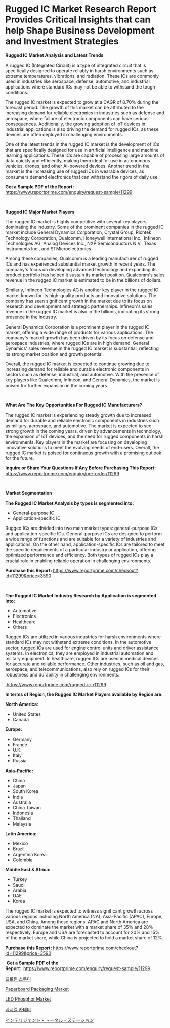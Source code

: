 <p><h1>Rugged IC Market Research Report Provides Critical Insights that can help Shape Business Development and Investment Strategies</h1></p><p><strong>Rugged IC Market Analysis and Latest Trends</strong></p>
<p><p>A rugged IC (Integrated Circuit) is a type of integrated circuit that is specifically designed to operate reliably in harsh environments such as extreme temperatures, vibrations, and radiation. These ICs are commonly used in industries like aerospace, defense, automotive, and industrial applications where standard ICs may not be able to withstand the tough conditions.</p><p>The rugged IC market is expected to grow at a CAGR of 8.70% during the forecast period. The growth of this market can be attributed to the increasing demand for reliable electronics in industries such as defense and aerospace, where failure of electronic components can have serious consequences. Additionally, the growing adoption of IoT devices in industrial applications is also driving the demand for rugged ICs, as these devices are often deployed in challenging environments.</p><p>One of the latest trends in the rugged IC market is the development of ICs that are specifically designed for use in artificial intelligence and machine learning applications. These ICs are capable of processing large amounts of data quickly and efficiently, making them ideal for use in autonomous vehicles, drones, and other AI-powered devices. Another trend in the market is the increasing use of rugged ICs in wearable devices, as consumers demand electronics that can withstand the rigors of daily use.</p></p>
<p><strong>Get a Sample PDF of the Report:&nbsp;</strong> <a href="https://www.reportprime.com/enquiry/request-sample/11299">https://www.reportprime.com/enquiry/request-sample/11299</a></p>
<p>&nbsp;</p>
<p><strong>Rugged IC Major Market Players</strong></p>
<p><p>The rugged IC market is highly competitive with several key players dominating the industry. Some of the prominent companies in the rugged IC market include General Dynamics Corporation, Crystal Group, Richtek Technology Corporation, Qualcomm, Honeywell International Inc., Infineon Technologies AG, Analog Devices Inc., NXP Semiconductors N.V., Texas Instruments Inc., and STMicroelectronics.</p><p>Among these companies, Qualcomm is a leading manufacturer of rugged ICs and has experienced substantial market growth in recent years. The company's focus on developing advanced technology and expanding its product portfolio has helped it sustain its market position. Qualcomm's sales revenue in the rugged IC market is estimated to be in the billions of dollars.</p><p>Similarly, Infineon Technologies AG is another key player in the rugged IC market known for its high-quality products and innovative solutions. The company has seen significant growth in the market due to its focus on research and development and strategic partnerships. Infineon's sales revenue in the rugged IC market is also in the billions, indicating its strong presence in the industry.</p><p>General Dynamics Corporation is a prominent player in the rugged IC market, offering a wide range of products for various applications. The company's market growth has been driven by its focus on defense and aerospace industries, where rugged ICs are in high demand. General Dynamics' sales revenue in the rugged IC market is substantial, reflecting its strong market position and growth potential.</p><p>Overall, the rugged IC market is expected to continue growing due to increasing demand for reliable and durable electronic components in sectors such as defense, industrial, and automotive. With the presence of key players like Qualcomm, Infineon, and General Dynamics, the market is poised for further expansion in the coming years.</p></p>
<p>&nbsp;</p>
<p><strong>What Are The Key Opportunities For Rugged IC Manufacturers?</strong></p>
<p><p>The rugged IC market is experiencing steady growth due to increased demand for durable and reliable electronic components in industries such as military, aerospace, and automotive. The market is expected to see strong growth in the coming years, driven by advancements in technology, the expansion of IoT devices, and the need for rugged components in harsh environments. Key players in the market are focusing on developing innovative solutions to meet the evolving needs of end-users. Overall, the rugged IC market is poised for continuous growth with a promising outlook for the future.</p></p>
<p><strong>Inquire or Share Your Questions If Any Before Purchasing This Report:</strong> <a href="https://www.reportprime.com/enquiry/pre-order/11299">https://www.reportprime.com/enquiry/pre-order/11299</a></p>
<p>&nbsp;</p>
<p><strong>Market Segmentation</strong></p>
<p><strong>The Rugged IC Market Analysis by types is segmented into:</strong></p>
<p><ul><li>General-purpose IC</li><li>Application-specific IC</li></ul></p>
<p><p>Rugged ICs are divided into two main market types: general-purpose ICs and application-specific ICs. General-purpose ICs are designed to perform a wide range of functions and are suitable for a variety of industries and applications. On the other hand, application-specific ICs are tailored to meet the specific requirements of a particular industry or application, offering optimized performance and efficiency. Both types of rugged ICs play a crucial role in enabling reliable operation in challenging environments.</p></p>
<p><strong>Purchase this Report:&nbsp;</strong><a href="https://www.reportprime.com/checkout?id=11299&price=3590">https://www.reportprime.com/checkout?id=11299&price=3590</a></p>
<p>&nbsp;</p>
<p><strong>The Rugged IC Market Industry Research by Application is segmented into:</strong></p>
<p><ul><li>Automotive</li><li>Electronics</li><li>Healthcare</li><li>Others</li></ul></p>
<p><p>Rugged ICs are utilized in various industries for harsh environments where standard ICs may not withstand extreme conditions. In the automotive sector, rugged ICs are used for engine control units and driver assistance systems. In electronics, they are employed in industrial automation and military equipment. In healthcare, rugged ICs are used in medical devices for accurate and reliable performance. Other industries, such as oil and gas, aerospace, and telecommunications, also rely on rugged ICs for their robustness and durability in challenging environments.</p></p>
<p><a href="https://www.reportprime.com/rugged-ic-r11299">&nbsp;https://www.reportprime.com/rugged-ic-r11299</a></p>
<p><strong>In terms of Region, the Rugged IC Market Players available by Region are:</strong></p>
<p>
    <p> <strong> North America: </strong>
        <ul>
            <li>United States</li>
            <li>Canada</li>
        </ul>
        </p> 
    <p> <strong> Europe: </strong>
        <ul>
            <li>Germany</li>
            <li>France</li>
            <li>U.K.</li>
            <li>Italy</li>
            <li>Russia</li>
        </ul>
        </p> 
    <p> <strong> Asia-Pacific: </strong>
        <ul>
            <li>China</li>
            <li>Japan</li>
            <li>South Korea</li>
            <li>India</li>
            <li>Australia</li>
            <li>China Taiwan</li>
            <li>Indonesia</li>
            <li>Thailand</li>
            <li>Malaysia</li>
        </ul>
        </p> 
    <p> <strong> Latin America: </strong>
        <ul>
            <li>Mexico</li>
            <li>Brazil</li>
            <li>Argentina Korea</li>
            <li>Colombia</li>
        </ul>
        </p> 
    <p> <strong> Middle East & Africa: </strong>
        <ul>
            <li>Turkey</li>
            <li>Saudi</li>
            <li>Arabia</li>
            <li>UAE</li>
            <li>Korea</li>
        </ul>
    </p>
    </p>
<p><p>The rugged IC market is expected to witness significant growth across various regions including North America (NA), Asia-Pacific (APAC), Europe, USA, and China. Among these regions, APAC and North America are expected to dominate the market with a market share of 35% and 28% respectively. Europe and USA are forecasted to account for 20% and 15% of the market share, while China is projected to hold a market share of 12%.</p></p>
<p><strong>Purchase this Report: </strong><a href="https://www.reportprime.com/checkout?id=11299&price=3590">https://www.reportprime.com/checkout?id=11299&price=3590</a></p>
<p>&nbsp;<strong>Get a Sample PDF of the Report:&nbsp;&nbsp;</strong><a href="https://www.reportprime.com/enquiry/request-sample/11299">https://www.reportprime.com/enquiry/request-sample/11299</a></p>
<p><strong></strong></p>
<p><p><a href="https://github.com/crfsywufhm81415/Market-Research-Report-List-1/blob/main/900102424029.md">프로틴 스무디</a></p><p><a href="https://www.linkedin.com/pulse/paperboard-packaging-market-offer-valuable-insights-size-share-szjzf?trackingId=ja8eyipX6GHoiAtFPrbT9Q%3D%3D">Paperboard Packaging Market</a></p><p><a href="https://www.linkedin.com/pulse/led-phosphor-market-size-examines-its-scope-primary-focus-growth-mhjpf?trackingId=6FS56Igo1rVdz2acDMUvJw%3D%3D">LED Phosphor Market</a></p><p><a href="https://medium.com/@francescaove76856/%EB%B0%A9%EA%B4%91-%EC%B9%B4%ED%85%8C%ED%84%B0-%EC%8B%9C%EC%9E%A5%EC%9D%80-%EC%8B%9C%EC%9E%A5-%EC%A0%90%EC%9C%A0%EC%9C%A8-%EC%8B%9C%EC%9E%A5-%EB%8F%99%ED%96%A5-%EA%B7%B8%EB%A6%AC%EA%B3%A0-%EC%8B%9C%EC%9E%A5-%EC%84%B1%EC%9E%A5%EC%97%90-%EB%8C%80%ED%95%9C-%EC%A0%95%EB%B3%B4%EB%A5%BC-%EC%A0%9C%EA%B3%B5%ED%95%9C%EB%8B%A4-88407b86566c">베시컬 카테터</a></p><p><a href="https://medium.com/@nayelibosco2023/2024%E5%B9%B4%E3%81%8B%E3%82%892031%E5%B9%B4%E3%81%BE%E3%81%A7%E3%81%AE%E6%9C%9F%E9%96%93%E3%81%AB%E4%BA%88%E6%B8%AC%E3%81%95%E3%82%8C%E3%82%8B%E3%82%A4%E3%83%B3%E3%83%86%E3%83%AA%E3%82%B8%E3%82%A7%E3%83%B3%E3%83%88%E3%83%88%E3%83%BC%E3%82%BF%E3%83%AB%E3%82%B9%E3%83%86%E3%83%BC%E3%82%B7%E3%83%A7%E3%83%B3%E5%B8%82%E5%A0%B4%E3%81%AE%E5%88%86%E6%9E%90%E3%81%A8%E8%A6%8F%E6%A8%A1-ffc30eea3024">インテリジェント・トータル・ステーション</a></p></p>